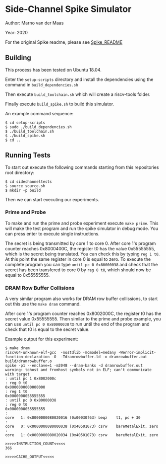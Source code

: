 # Side-Channel Spike Simulator
Author: Marno van der Maas

Year: 2020

For the original Spike readme, please see [Spike_README](Spike_README.md)

## Building
This process has been tested on Ubuntu 18.04.

Enter the `setup-scripts` directory and install the dependencies using the command in `build_dependencies.sh`

Then execute `build_toolchain.sh` which will create a riscv-tools folder.

Finally execute `build_spike.sh` to build this simulator.

An example command sequence:
```
$ cd setup-scripts
$ sudo ./build_dependencies.sh
$ ./build_toolchain.sh
$ ./build_spike.sh
$ cd ..
```

## Running Tests
To start out execute the following commands starting from this repositories root directory:
```
$ cd sidechanneltests
$ source source.sh
$ mkdir -p build
```

Then we can start executing our experiments.

### Prime and Probe
To make and run the prime and probe experiment execute `make prime`. This will make the test program and run the spike simulator in debug mode. You can press enter to execute single instructions.

The secret is being transmitted by core 1 to core 0. After core 1's program counter reaches 0x8000400C, the register t0 has the value 0x55555555, which is the secret being translated. You can check this by typing `reg 1 t0`. At this point the same register in core 0 is equal to zero. To execute the complete program you can type `until pc 0 0x80000038` and check that the secret has been transfered to core 0 by `reg 0 t0`, which should now be equal to 0x55555555.

### DRAM Row Buffer Collisions
A very similar program also works for DRAM row buffer collissions, to start out this use the `make dram` command.

After core 1's program counter reaches 0x8002000C, the register t0 has the secret value 0x55555555. Then similar to the prime and probe example, you can use `until pc 0 0x80000038` to run until the end of the program and check that t0 is equal to the secret value.

Example output for this experiment:
```
$ make dram
riscv64-unknown-elf-gcc  -nostdlib -mcmodel=medany -Werror-implicit-function-declaration -O  -Tdramrowbuffer.ld -o dramrowbuffer.out build/dramrowbuffer.o
spike -p1 --enclave=1 -m2048 --dram-banks -d dramrowbuffer.out
warning: tohost and fromhost symbols not in ELF; can't communicate with target
: until pc 1 0x8002000c
: reg 0 t0
0x0000000000000000
: reg 1 t0
0x0000000055555555
: until pc 0 0x80000038
: reg 0 t0
0x0000000055555555
: 
core   1: 0x0000000080020016 (0x00030f63) beqz    t1, pc + 30
: 
core   0: 0x0000000080000038 (0x40501073) csrw    bareMetalExit, zero
: 
core   1: 0x0000000080020034 (0x40501073) csrw    bareMetalExit, zero

>>>>>INSTRUCTION_COUNT<<<<<
366

>>>>>CACHE_OUTPUT<<<<<
```
